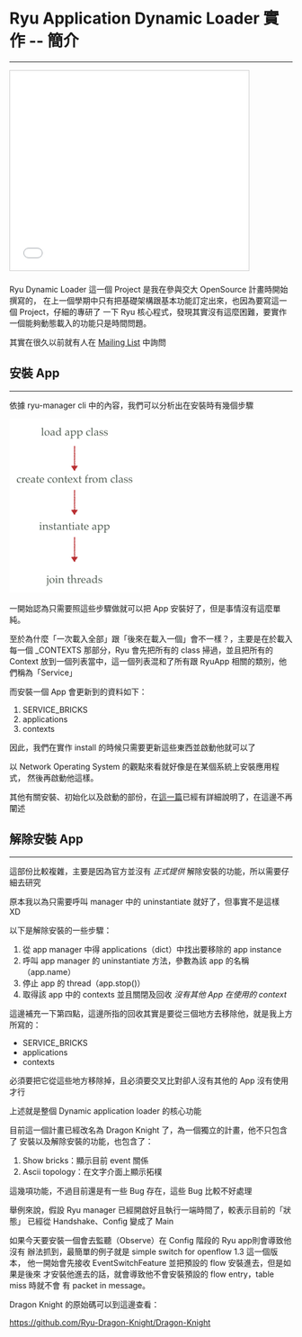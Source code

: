 Ryu Application Dynamic Loader 實作 -- 簡介
====
----

<iframe src="//www.slideshare.net/slideshow/embed_code/key/jAyBwNCnH7q6Nz" width="425" height="355" frameborder="0" marginwidth="0" marginheight="0" scrolling="no" style="border:1px solid #CCC; border-width:1px; margin-bottom:5px; max-width: 100%;" allowfullscreen> </iframe>

Ryu Dynamic Loader 這一個 Project 是我在參與交大 OpenSource 計畫時開始撰寫的，
在上一個學期中只有把基礎架構跟基本功能訂定出來，也因為要寫這一個 Project，仔細的專研了
一下 Ryu 核心程式，發現其實沒有這麼困難，要實作一個能夠動態載入的功能只是時間問題。

其實在很久以前就有人在 [Mailing List][1] 中詢問

安裝 App
----
----

依據 ryu-manager cli 中的內容，我們可以分析出在安裝時有幾個步驟

<img src="/images/ryu_load_apps.png" />

一開始認為只需要照這些步驟做就可以把 App 安裝好了，但是事情沒有這麼單純。

至於為什麼「一次載入全部」跟「後來在載入一個」會不一樣？，主要是在於載入
每一個 _CONTEXTS 那部分，Ryu 會先把所有的 class 掃過，並且把所有的 Context
放到一個列表當中，這一個列表混和了所有跟 RyuApp 相關的類別，他們稱為「Service」

而安裝一個 App 會更新到的資料如下：

1. SERVICE_BRICKS
2. applications
3. contexts

因此，我們在實作 install 的時候只需要更新這些東西並啟動他就可以了

以 Network Operating System 的觀點來看就好像是在某個系統上安裝應用程式，
然後再啟動他這樣。

其他有關安裝、初始化以及啟動的部份，在[這一篇][2]已經有詳細說明了，在這邊不再闡述

解除安裝 App
----
----

這部份比較複雜，主要是因為官方並沒有 _正式提供_ 解除安裝的功能，所以需要仔細去研究

原本我以為只需要呼叫 manager 中的 uninstantiate 就好了，但事實不是這樣 XD

以下是解除安裝的一些步驟：

1. 從 app manager 中得 applications（dict）中找出要移除的 app instance
2. 呼叫 app manager 的 uninstantiate 方法，參數為該 app 的名稱（app.name）
3. 停止 app 的 thread（app.stop()）
4. 取得該 app 中的 contexts 並且關閉及回收 _沒有其他 App 在使用的 context_

這邊補充一下第四點，這邊所指的回收其實是要從三個地方去移除他，就是我上方所寫的：

* SERVICE_BRICKS
* applications
* contexts

必須要把它從這些地方移除掉，且必須要交叉比對卻人沒有其他的 App 沒有使用才行

上述就是整個 Dynamic application loader 的核心功能

目前這一個計畫已經改名為 Dragon Knight 了，為一個獨立的計畫，他不只包含了
安裝以及解除安裝的功能，也包含了：

1. Show bricks：顯示目前 event 關係
2. Ascii topology：在文字介面上顯示拓樸

這幾項功能，不過目前還是有一些 Bug 存在，這些 Bug 比較不好處理

舉例來說，假設 Ryu manager 已經開啟好且執行一端時間了，較表示目前的「狀態」
已經從 Handshake、Config 變成了 Main

如果今天要安裝一個會去監聽（Observe）在 Config 階段的 Ryu app則會導致他沒有
辦法抓到，最簡單的例子就是 simple switch for openflow 1.3 這一個版本，
他一開始會先接收 EventSwitchFeature 並把預設的 flow 安裝進去，但是如果是後來
才安裝他進去的話，就會導致他不會安裝預設的 flow entry，table miss 時就不會
有 packet in message。

Dragon Knight 的原始碼可以到這邊查看：

<https://github.com/Ryu-Dragon-Knight/Dragon-Knight>

[1]: http://sourceforge.net/p/ryu/mailman/search/?q=dynamic
[2]: http://blog.takeshi.tw/article/ryu_event_intro.html

